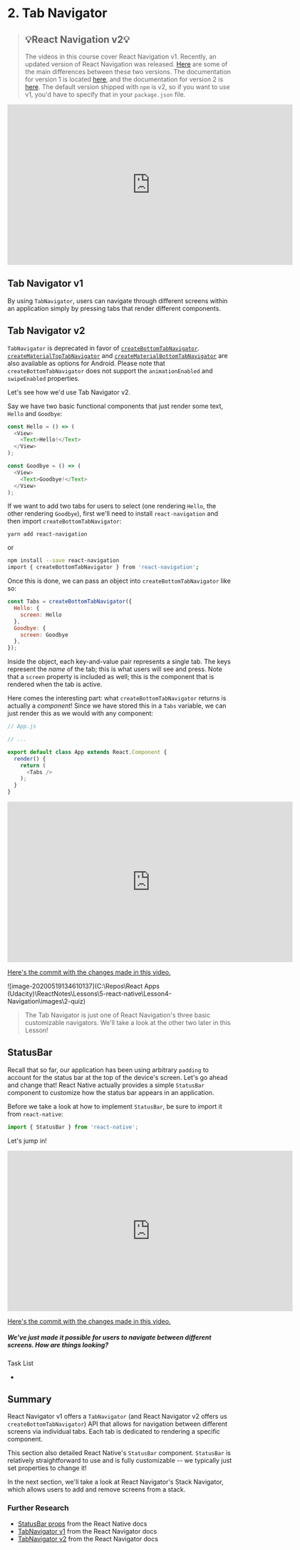 # 2. Tab Navigator



> ## 💡React Navigation v2💡
>
> The videos in this course cover React Navigation v1. Recently, an updated version of React Navigation was released. [Here](https://reactnavigation.org/blog) are some of the main differences between these two versions. The documentation for version 1 is located [here](https://v1.reactnavigation.org/), and the documentation for version 2 is [here](https://reactnavigation.org/). The default version shipped with `npm` is v2, so if you want to use v1, you'd have to specify that in your `package.json` file.



<iframe allowfullscreen="1" allow="accelerometer; autoplay; encrypted-media; gyroscope; picture-in-picture" title="YouTube video player" src="https://www.youtube.com/embed/SfdRg-bMfLc?showinfo=0&amp;rel=0&amp;autohide=1&amp;vq=hd720&amp;hl=en-us&amp;cc_load_policy=0&amp;enablejsapi=1&amp;origin=https%3A%2F%2Fclassroom.udacity.com&amp;widgetid=389" id="widget390" width="640" height="360" frameborder="0"></iframe>



## Tab Navigator v1

By using `TabNavigator`, users can navigate through different screens within an application simply by pressing tabs that render different components. 

## Tab Navigator v2

`TabNavigator` is deprecated in favor of [`createBottomTabNavigator`](https://reactnavigation.org/docs/en/tab-based-navigation.html). [`createMaterialTopTabNavigator`](https://reactnavigation.org/docs/en/material-top-tab-navigator.html) and [`createMaterialBottomTabNavigator`](https://reactnavigation.org/docs/en/material-bottom-tab-navigator.html) are also available as options for Android. Please note that `createBottomTabNavigator` does not support the `animationEnabled` and `swipeEnabled` properties.



Let's see how we'd use Tab Navigator v2.

Say we have two basic functional components that just render some text, `Hello` and `Goodbye`:

```js
const Hello = () => (
  <View>
    <Text>Hello!</Text>
  </View>
);

const Goodbye = () => (
  <View>
    <Text>Goodbye!</Text>
  </View>
);
```

If we want to add two tabs for users to select (one rendering `Hello`, the other rendering `Goodbye`), first we'll need to install `react-navigation` and then import `createBottomTabNavigator`:

```
yarn add react-navigation
```

or

```bash
npm install --save react-navigation
import { createBottomTabNavigator } from 'react-navigation';
```

Once this is done, we can pass an object into `createBottomTabNavigator` like so:

```js
const Tabs = createBottomTabNavigator({
  Hello: {
    screen: Hello
  },
  Goodbye: {
    screen: Goodbye
  },
});
```

Inside the object, each key-and-value pair represents a single tab. The keys represent the *name* of the tab; this is what users will see and press. Note that a `screen` property is included as well; this is the component that is rendered when the tab is active.

Here comes the interesting part: what `createBottomTabNavigator` returns is actually a *component*! Since we have stored this in a `Tabs` variable, we can just render this as we would with any component:

```js
// App.js

// ...

export default class App extends React.Component {
  render() {
    return (
      <Tabs />
    );
  }
}
```



<iframe allowfullscreen="1" allow="accelerometer; autoplay; encrypted-media; gyroscope; picture-in-picture" title="YouTube video player" src="https://www.youtube.com/embed/4Ki4UbOy8II?showinfo=0&amp;rel=0&amp;autohide=1&amp;vq=hd720&amp;hl=en-us&amp;cc_load_policy=0&amp;enablejsapi=1&amp;origin=https%3A%2F%2Fclassroom.udacity.com&amp;widgetid=391" id="widget392" width="640" height="360" frameborder="0"></iframe>



[Here's the commit with the changes made in this video.](https://github.com/udacity/reactnd-UdaciFitness-complete/commit/9ff26370e4e5593195fdcad4d85e74f540a39220)

![image-20200519134610137](C:\Repos\React Apps (Udacity)\ReactNotes\Lessons\5-react-native\Lesson4-Navigation\images\2-quiz)

> The Tab Navigator is just one of React Navigation's three basic  customizable navigators. We'll take a look at the other two later in  this Lesson!



## StatusBar

Recall that so far, our application has been using arbitrary `padding` to account for the status bar at the top of the device's screen. Let's  go ahead and change that! React Native actually provides a simple `StatusBar` component to customize how the status bar appears in an application.

Before we take a look at how to implement `StatusBar`, be sure to import it from `react-native`:

```js
import { StatusBar } from 'react-native';
```

Let's jump in!



<iframe allowfullscreen="1" allow="accelerometer; autoplay; encrypted-media; gyroscope; picture-in-picture" title="YouTube video player" src="https://www.youtube.com/embed/LzLIqKtjpD8?showinfo=0&amp;rel=0&amp;autohide=1&amp;vq=hd720&amp;hl=en-us&amp;cc_load_policy=0&amp;enablejsapi=1&amp;origin=https%3A%2F%2Fclassroom.udacity.com&amp;widgetid=393" id="widget394" width="640" height="360" frameborder="0"></iframe>



[Here's the commit with the changes made in this video.](https://github.com/udacity/reactnd-UdaciFitness-complete/commit/b5a0e8840cbc48486056331cd92399b729700b56)



##### We've just made it possible for users to navigate between different screens. How are things looking?

Task List

- 









## Summary

React Navigator v1 offers a `TabNavigator` (and React Navigator v2 offers us `createBottomTabNavigator`) API that allows for navigation between different screens via individual tabs. Each tab is dedicated to rendering a specific component.

This section also detailed React Native's `StatusBar` component. `StatusBar` is relatively straightforward to use and is fully customizable -- we typically just set properties to change it!

In the next section, we'll take a look at React Navigator's Stack  Navigator, which allows users to add and remove screens from a stack.

### Further Research

- [StatusBar props](https://facebook.github.io/react-native/docs/statusbar.html#props) from the React Native docs
- [TabNavigator v1](https://v1.reactnavigation.org/docs/tab-navigator.html) from the React Navigator docs
- [TabNavigator v2](https://reactnavigation.org/docs/en/bottom-tab-navigator.html) from the React Navigator docs